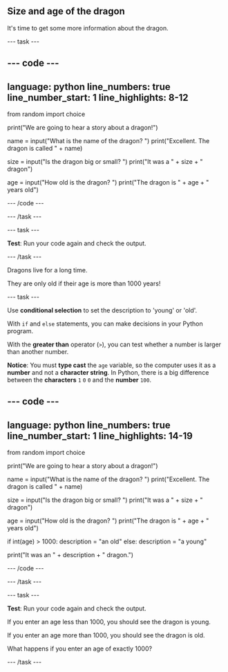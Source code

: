 ## Size and age of the dragon

It's time to get some more information about the dragon.

--- task ---

--- code ---
---
language: python
line_numbers: true
line_number_start: 1
line_highlights: 8-12
---
from random import choice

print("We are going to hear a story about a dragon!")

name = input("What is the name of the dragon? ")
print("Excellent. The dragon is called " + name)

size = input("Is the dragon big or small? ")
print("It was a " + size + " dragon")

age = input("How old is the dragon? ")
print("The dragon is " + age + " years old")

--- /code ---

--- /task ---

--- task ---

**Test**: Run your code again and check the output.

--- /task ---

Dragons live for a long time. 

They are only old if their age is more than 1000 years!

--- task ---

Use **conditional selection** to set the description to 'young' or 'old'. 

With `if` and `else` statements, you can make decisions in your Python program. 

With the **greater than** operator (`>`), you can test whether a number is larger than another number.

**Notice**: You must **type cast** the `age` variable, so the computer uses it as a **number** and not a **character string**. In Python, there is a big difference between the **characters** `1` `0` `0` and the **number** `100`.

--- code ---
---
language: python
line_numbers: true
line_number_start: 1
line_highlights: 14-19
---
from random import choice

print("We are going to hear a story about a dragon!")

name = input("What is the name of the dragon? ")
print("Excellent. The dragon is called " + name)

size = input("Is the dragon big or small? ")
print("It was a " + size + " dragon")

age = input("How old is the dragon? ")
print("The dragon is " + age + " years old")

if int(age) > 1000:
    description = "an old"
else:
    description = "a young"

print("It was an " + description + " dragon.")

--- /code ---

--- /task ---

--- task ---

**Test**: Run your code again and check the output.

If you enter an age less than 1000, you should see the dragon is young.

If you enter an age more than 1000, you should see the dragon is old.

What happens if you enter an age of exactly 1000?

--- /task ---

